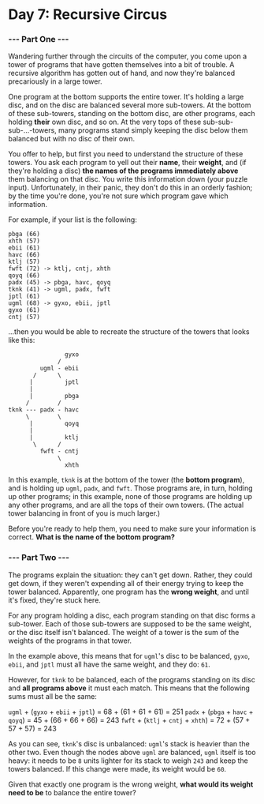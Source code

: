 # Day 7: Recursive Circus

### --- Part One ---

Wandering further through the circuits of the computer, you come upon a tower of programs that have gotten themselves into a bit of trouble. A recursive algorithm has gotten out of hand, and now they're balanced precariously in a large tower.

One program at the bottom supports the entire tower. It's holding a large disc, and on the disc are balanced several more sub-towers. At the bottom of these sub-towers, standing on the bottom disc, are other programs, each holding **their** own disc, and so on. At the very tops of these sub-sub-sub-...-towers, many programs stand simply keeping the disc below them balanced but with no disc of their own.

You offer to help, but first you need to understand the structure of these towers. You ask each program to yell out their **name**, their **weight**, and (if they're holding a disc) **the names of the programs immediately above** them balancing on that disc. You write this information down (your puzzle input). Unfortunately, in their panic, they don't do this in an orderly fashion; by the time you're done, you're not sure which program gave which information.

For example, if your list is the following:
```
pbga (66)
xhth (57)
ebii (61)
havc (66)
ktlj (57)
fwft (72) -> ktlj, cntj, xhth
qoyq (66)
padx (45) -> pbga, havc, qoyq
tknk (41) -> ugml, padx, fwft
jptl (61)
ugml (68) -> gyxo, ebii, jptl
gyxo (61)
cntj (57)
```

...then you would be able to recreate the structure of the towers that looks like this:

```
                gyxo
              /     
         ugml - ebii
       /      \     
      |         jptl
      |        
      |         pbga
     /        /
tknk --- padx - havc
     \        \
      |         qoyq
      |             
      |         ktlj
       \      /     
         fwft - cntj
              \     
                xhth
```

In this example, ```tknk``` is at the bottom of the tower (the **bottom program**), and is holding up ```ugml```, ```padx```, and ```fwft```. Those programs are, in turn, holding up other programs; in this example, none of those programs are holding up any other programs, and are all the tops of their own towers. (The actual tower balancing in front of you is much larger.)

Before you're ready to help them, you need to make sure your information is correct. **What is the name of the bottom program?**

### --- Part Two ---

The programs explain the situation: they can't get down. Rather, they could get down, if they weren't expending all of their energy trying to keep the tower balanced. Apparently, one program has the **wrong weight**, and until it's fixed, they're stuck here.

For any program holding a disc, each program standing on that disc forms a sub-tower. Each of those sub-towers are supposed to be the same weight, or the disc itself isn't balanced. The weight of a tower is the sum of the weights of the programs in that tower.

In the example above, this means that for ```ugml```'s disc to be balanced, ```gyxo```, ```ebii```, and ```jptl``` must all have the same weight, and they do: ```61```.

However, for ```tknk``` to be balanced, each of the programs standing on its disc and **all programs above** it must each match. This means that the following sums must all be the same:

```ugml``` + (```gyxo``` + ```ebii``` + ```jptl```) = 68 + (61 + 61 + 61) = 251
```padx``` + (```pbga``` + ```havc``` + ```qoyq```) = 45 + (66 + 66 + 66) = 243
```fwft``` + (```ktlj``` + ```cntj``` + ```xhth```) = 72 + (57 + 57 + 57) = 243

As you can see, ```tknk```'s disc is unbalanced: ```ugml```'s stack is heavier than the other two. Even though the nodes above ```ugml``` are balanced, ```ugml``` itself is too heavy: it needs to be ```8``` units lighter for its stack to weigh ```243``` and keep the towers balanced. If this change were made, its weight would be ```60```.

Given that exactly one program is the wrong weight, **what would its weight need to be** to balance the entire tower?

